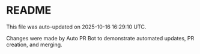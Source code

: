 # README

This file was auto-updated on 2025-10-16 16:29:10 UTC.

Changes were made by Auto PR Bot to demonstrate automated updates, PR creation, and merging.
